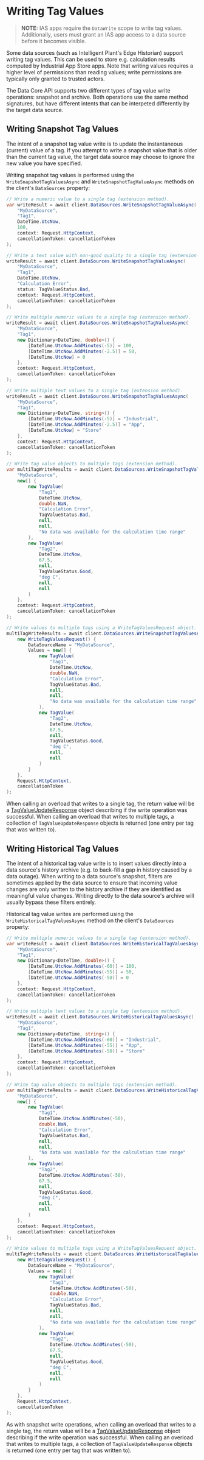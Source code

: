 # Writing Tag Values

> **NOTE:** 
> IAS apps require the `DataWrite` scope to write tag values.
> Additionally, users must grant an IAS app access to a data source before it becomes visible.


Some data sources (such as Intelligent Plant's Edge Historian) support writing tag values. This can be used to store e.g. calculation results computed by Industrial App Store apps. Note that writing values requires a higher level of permissions than reading values; write permissions are typically only granted to trusted actors.

The Data Core API supports two different types of tag value write operations: snapshot and archive. Both operations use the same method signatures, but have different intents that can be interpeted differently by the target data source.


## Writing Snapshot Tag Values

The intent of a snapshot tag value write is to update the instantaneous (current) value of a tag. If you attempt to write a snapshot value that is older than the current tag value, the target data source may choose to ignore the new value you have specified.

Writing snapshot tag values is performed using the `WriteSnapshotTagValuesAsync` and `WriteSnapshotTagValueAsync` methods on the client's `DataSources` property:

```csharp
// Write a numeric value to a single tag (extension method).
var writeResult = await client.DataSources.WriteSnapshotTagValueAsync(
    "MyDataSource",
    "Tag1",
    DateTime.UtcNow,
    100,
    context: Request.HttpContext,
    cancellationToken: cancellationToken
);

// Write a text value with non-good quality to a single tag (extension method).
writeResult = await client.DataSources.WriteSnapshotTagValueAsync(
    "MyDataSource",
    "Tag1",
    DateTime.UtcNow,
    "Calculation Error",
    status: TagValueStatus.Bad,
    context: Request.HttpContext,
    cancellationToken: cancellationToken
);

// Write multiple numeric values to a single tag (extension method).
writeResult = await client.DataSources.WriteSnapshotTagValuesAsync(
    "MyDataSource",
    "Tag1",
    new Dictionary<DateTime, double>() {
        [DateTime.UtcNow.AddMinutes(-5)] = 100,
        [DateTime.UtcNow.AddMinutes(-2.5)] = 50,
        [DateTime.UtcNow] = 0
    },
    context: Request.HttpContext,
    cancellationToken: cancellationToken
);

// Write multiple text values to a single tag (extension method).
writeResult = await client.DataSources.WriteSnapshotTagValuesAsync(
    "MyDataSource",
    "Tag1",
    new Dictionary<DateTime, string>() {
        [DateTime.UtcNow.AddMinutes(-5)] = "Industrial",
        [DateTime.UtcNow.AddMinutes(-2.5)] = "App",
        [DateTime.UtcNow] = "Store"
    },
    context: Request.HttpContext,
    cancellationToken: cancellationToken
);

// Write tag value objects to multiple tags (extension method).
var multiTagWriteResults = await client.DataSources.WriteSnapshotTagValuesAsync(
    "MyDataSource",
    new[] {
        new TagValue(
            "Tag1", 
            DateTime.UtcNow, 
            double.NaN, 
            "Calculation Error", 
            TagValueStatus.Bad, 
            null, 
            null, 
            "No data was available for the calculation time range"
        ),
        new TagValue(
            "Tag2",
            DateTime.UtcNow,
            67.5,
            null,
            TagValueStatus.Good,
            "deg C",
            null,
            null
        )
    },
    context: Request.HttpContext,
    cancellationToken: cancellationToken
);

// Write values to multiple tags using a WriteTagValuesRequest object.
multiTagWriteResults = await client.DataSources.WriteSnapshotTagValuesAsync(
    new WriteTagValuesRequest() {
        DataSourceName = "MyDataSource",
        Values = new[] {
            new TagValue(
                "Tag1",
                DateTime.UtcNow,
                double.NaN,
                "Calculation Error",
                TagValueStatus.Bad,
                null,
                null,
                "No data was available for the calculation time range"
            ),
            new TagValue(
                "Tag2",
                DateTime.UtcNow,
                67.5,
                null,
                TagValueStatus.Good,
                "deg C",
                null,
                null
            )
        }
    }, 
    Request.HttpContext, 
    cancellationToken
);
```

When calling an overload that writes to a single tag, the return value will be a [TagValueUpdateResponse](/src/IntelligentPlant.DataCore.HttpClient/Model/TagValueUpdateResponse.cs) object describing if the write operation was successful. When calling an overload that writes to multiple tags, a collection of `TagValueUpdateResponse` objects is returned (one entry per tag that was written to).


## Writing Historical Tag Values

The intent of a historical tag value write is to insert values directly into a data source's history archive (e.g. to back-fill a gap in history caused by a data outage). When writing to a data source's snapshot, filters are sometimes applied by the data source to ensure that incoming value changes are only written to the history archive if they are identified as meaningful value changes. Writing directly to the data source's archive will usually bypass these filters entirely.

Historical tag value writes are performed using the `WriteHistoricalTagValuesAsync` method on the client's `DataSources` property:

```csharp
// Write multiple numeric values to a single tag (extension method).
var writeResult = await client.DataSources.WriteHistoricalTagValuesAsync(
    "MyDataSource",
    "Tag1",
    new Dictionary<DateTime, double>() {
        [DateTime.UtcNow.AddMinutes(-60)] = 100,
        [DateTime.UtcNow.AddMinutes(-55)] = 50,
        [DateTime.UtcNow.AddMinutes(-50)] = 0
    },
    context: Request.HttpContext,
    cancellationToken: cancellationToken
);

// Write multiple text values to a single tag (extension method).
writeResult = await client.DataSources.WriteHistoricalTagValuesAsync(
    "MyDataSource",
    "Tag1",
    new Dictionary<DateTime, string>() {
        [DateTime.UtcNow.AddMinutes(-60)] = "Industrial",
        [DateTime.UtcNow.AddMinutes(-55)] = "App",
        [DateTime.UtcNow.AddMinutes(-50)] = "Store"
    },
    context: Request.HttpContext,
    cancellationToken: cancellationToken
);

// Write tag value objects to multiple tags (extension method).
var multiTagWriteResults = await client.DataSources.WriteHistoricalTagValuesAsync(
    "MyDataSource",
    new[] {
        new TagValue(
            "Tag1", 
            DateTime.UtcNow.AddMinutes(-50), 
            double.NaN, 
            "Calculation Error", 
            TagValueStatus.Bad, 
            null, 
            null, 
            "No data was available for the calculation time range"
        ),
        new TagValue(
            "Tag2",
            DateTime.UtcNow.AddMinutes(-50),
            67.5,
            null,
            TagValueStatus.Good,
            "deg C",
            null,
            null
        )
    },
    context: Request.HttpContext,
    cancellationToken: cancellationToken
);

// Write values to multiple tags using a WriteTagValuesRequest object.
multiTagWriteResults = await client.DataSources.WriteHistoricalTagValuesAsync(
    new WriteTagValuesRequest() {
        DataSourceName = "MyDataSource",
        Values = new[] {
            new TagValue(
                "Tag1",
                DateTime.UtcNow.AddMinutes(-50),
                double.NaN,
                "Calculation Error",
                TagValueStatus.Bad,
                null,
                null,
                "No data was available for the calculation time range"
            ),
            new TagValue(
                "Tag2",
                DateTime.UtcNow.AddMinutes(-50),
                67.5,
                null,
                TagValueStatus.Good,
                "deg C",
                null,
                null
            )
        }
    }, 
    Request.HttpContext, 
    cancellationToken
);
```

As with snapshot write operations, when calling an overload that writes to a single tag, the return value will be a [TagValueUpdateResponse](/src/IntelligentPlant.DataCore.HttpClient/Model/TagValueUpdateResponse.cs) object describing if the write operation was successful. When calling an overload that writes to multiple tags, a collection of `TagValueUpdateResponse` objects is returned (one entry per tag that was written to).
